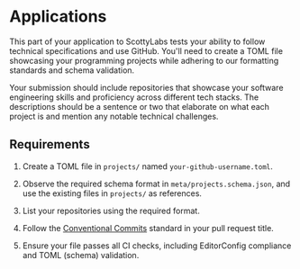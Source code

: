 # Applications

This part of your application to ScottyLabs tests your ability to follow technical specifications and use GitHub. You'll need to create a TOML file showcasing your programming projects while adhering to our formatting standards and schema validation.

Your submission should include repositories that showcase your software engineering skills and proficiency across different tech stacks. The descriptions should be a sentence or two that elaborate on what each project is and mention any notable technical challenges.

## Requirements

1. Create a TOML file in `projects/` named `your-github-username.toml`.

2. Observe the required schema format in `meta/projects.schema.json`, and use the existing files in `projects/` as references. 

3. List your repositories using the required format.

4. Follow the [Conventional Commits](https://www.conventionalcommits.org/en/v1.0.0/) standard in your pull request title.

5. Ensure your file passes all CI checks, including EditorConfig compliance and TOML (schema) validation.